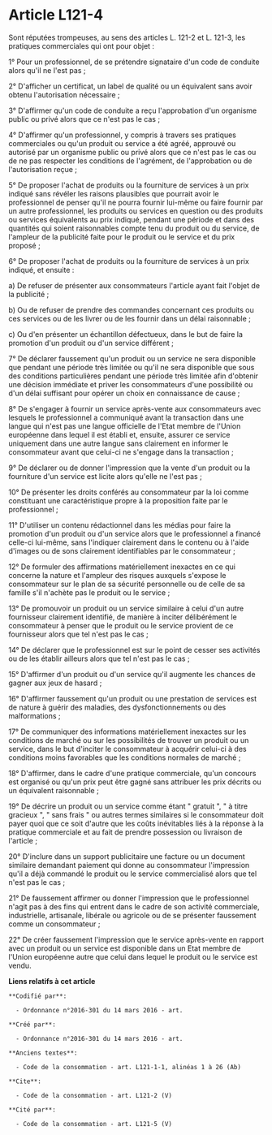 # Article L121-4

Sont réputées trompeuses, au sens des articles L. 121-2 et L. 121-3, les pratiques commerciales qui ont pour objet : 

1° Pour un professionnel, de se prétendre signataire d'un code de conduite alors qu'il ne l'est pas ; 

2° D'afficher un certificat, un label de qualité ou un équivalent sans avoir obtenu l'autorisation nécessaire ; 

3° D'affirmer qu'un code de conduite a reçu l'approbation d'un organisme public ou privé alors que ce n'est pas le cas ; 

4° D'affirmer qu'un professionnel, y compris à travers ses pratiques commerciales ou qu'un produit ou service a été agréé,
approuvé ou autorisé par un organisme public ou privé alors que ce n'est pas le cas ou de ne pas respecter les conditions de
l'agrément, de l'approbation ou de l'autorisation reçue ; 

5° De proposer l'achat de produits ou la fourniture de services à un prix indiqué sans révéler les raisons plausibles que
pourrait avoir le professionnel de penser qu'il ne pourra fournir lui-même ou faire fournir par un autre professionnel, les
produits ou services en question ou des produits ou services équivalents au prix indiqué, pendant une période et dans des
quantités qui soient raisonnables compte tenu du produit ou du service, de l'ampleur de la publicité faite pour le produit ou
le service et du prix proposé ; 

6° De proposer l'achat de produits ou la fourniture de services à un prix indiqué, et ensuite : 

a) De refuser de présenter aux consommateurs l'article ayant fait l'objet de la publicité ; 

b) Ou de refuser de prendre des commandes concernant ces produits ou ces services ou de les livrer ou de les fournir dans un
délai raisonnable ; 

c) Ou d'en présenter un échantillon défectueux, dans le but de faire la promotion d'un produit ou d'un service différent ; 

7° De déclarer faussement qu'un produit ou un service ne sera disponible que pendant une période très limitée ou qu'il ne
sera disponible que sous des conditions particulières pendant une période très limitée afin d'obtenir une décision immédiate
et priver les consommateurs d'une possibilité ou d'un délai suffisant pour opérer un choix en connaissance de cause ; 

8° De s'engager à fournir un service après-vente aux consommateurs avec lesquels le professionnel a communiqué avant la
transaction dans une langue qui n'est pas une langue officielle de l'Etat membre de l'Union européenne dans lequel il est
établi et, ensuite, assurer ce service uniquement dans une autre langue sans clairement en informer le consommateur avant que
celui-ci ne s'engage dans la transaction ; 

9° De déclarer ou de donner l'impression que la vente d'un produit ou la fourniture d'un service est licite alors qu'elle ne
l'est pas ; 

10° De présenter les droits conférés au consommateur par la loi comme constituant une caractéristique propre à la proposition
faite par le professionnel ; 

11° D'utiliser un contenu rédactionnel dans les médias pour faire la promotion d'un produit ou d'un service alors que le
professionnel a financé celle-ci lui-même, sans l'indiquer clairement dans le contenu ou à l'aide d'images ou de sons
clairement identifiables par le consommateur ; 

12° De formuler des affirmations matériellement inexactes en ce qui concerne la nature et l'ampleur des risques auxquels
s'expose le consommateur sur le plan de sa sécurité personnelle ou de celle de sa famille s'il n'achète pas le produit ou le
service ; 

13° De promouvoir un produit ou un service similaire à celui d'un autre fournisseur clairement identifié, de manière à
inciter délibérément le consommateur à penser que le produit ou le service provient de ce fournisseur alors que tel n'est pas
le cas ; 

14° De déclarer que le professionnel est sur le point de cesser ses activités ou de les établir ailleurs alors que tel n'est
pas le cas ; 

15° D'affirmer d'un produit ou d'un service qu'il augmente les chances de gagner aux jeux de hasard ; 

16° D'affirmer faussement qu'un produit ou une prestation de services est de nature à guérir des maladies, des
dysfonctionnements ou des malformations ; 

17° De communiquer des informations matériellement inexactes sur les conditions de marché ou sur les possibilités de trouver
un produit ou un service, dans le but d'inciter le consommateur à acquérir celui-ci à des conditions moins favorables que les
conditions normales de marché ; 

18° D'affirmer, dans le cadre d'une pratique commerciale, qu'un concours est organisé ou qu'un prix peut être gagné sans
attribuer les prix décrits ou un équivalent raisonnable ; 

19° De décrire un produit ou un service comme étant " gratuit ", " à titre gracieux ", " sans frais " ou autres termes
similaires si le consommateur doit payer quoi que ce soit d'autre que les coûts inévitables liés à la réponse à la pratique
commerciale et au fait de prendre possession ou livraison de l'article ; 

20° D'inclure dans un support publicitaire une facture ou un document similaire demandant paiement qui donne au consommateur
l'impression qu'il a déjà commandé le produit ou le service commercialisé alors que tel n'est pas le cas ; 

21° De faussement affirmer ou donner l'impression que le professionnel n'agit pas à des fins qui entrent dans le cadre de son
activité commerciale, industrielle, artisanale, libérale ou agricole ou de se présenter faussement comme un consommateur ; 

22° De créer faussement l'impression que le service après-vente en rapport avec un produit ou un service est disponible dans
un Etat membre de l'Union européenne autre que celui dans lequel le produit ou le service est vendu.

**Liens relatifs à cet article**

	**Codifié par**:

	  - Ordonnance n°2016-301 du 14 mars 2016 - art.

	**Créé par**:

	  - Ordonnance n°2016-301 du 14 mars 2016 - art.

	**Anciens textes**:

	  - Code de la consommation - art. L121-1-1, alinéas 1 à 26 (Ab)

	**Cite**:

	  - Code de la consommation - art. L121-2 (V)

	**Cité par**:

	  - Code de la consommation - art. L121-5 (V)
